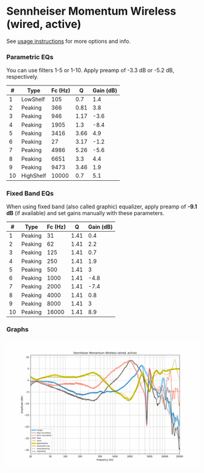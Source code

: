 # Sennheiser Momentum Wireless (wired, active)
See [usage instructions](https://github.com/jaakkopasanen/AutoEq#usage) for more options and info.

### Parametric EQs
You can use filters 1-5 or 1-10. Apply preamp of -3.3 dB or -5.2 dB, respectively.

|   # | Type      |   Fc (Hz) |    Q |   Gain (dB) |
|-----|-----------|-----------|------|-------------|
|   1 | LowShelf  |       105 | 0.7  |         1.4 |
|   2 | Peaking   |       366 | 0.81 |         3.8 |
|   3 | Peaking   |       946 | 1.17 |        -3.6 |
|   4 | Peaking   |      1905 | 1.3  |        -8.4 |
|   5 | Peaking   |      3416 | 3.66 |         4.9 |
|   6 | Peaking   |        27 | 3.17 |        -1.2 |
|   7 | Peaking   |      4986 | 5.26 |        -5.6 |
|   8 | Peaking   |      6651 | 3.3  |         4.4 |
|   9 | Peaking   |      9473 | 3.46 |         1.9 |
|  10 | HighShelf |     10000 | 0.7  |         5.1 |

### Fixed Band EQs
When using fixed band (also called graphic) equalizer, apply preamp of **-9.1 dB** (if available) and set gains manually with these parameters.

|   # | Type    |   Fc (Hz) |    Q |   Gain (dB) |
|-----|---------|-----------|------|-------------|
|   1 | Peaking |        31 | 1.41 |         0.4 |
|   2 | Peaking |        62 | 1.41 |         2.2 |
|   3 | Peaking |       125 | 1.41 |         0.7 |
|   4 | Peaking |       250 | 1.41 |         1.9 |
|   5 | Peaking |       500 | 1.41 |         3   |
|   6 | Peaking |      1000 | 1.41 |        -4.8 |
|   7 | Peaking |      2000 | 1.41 |        -7.4 |
|   8 | Peaking |      4000 | 1.41 |         0.8 |
|   9 | Peaking |      8000 | 1.41 |         3   |
|  10 | Peaking |     16000 | 1.41 |         8.9 |

### Graphs
![](./Sennheiser%20Momentum%20Wireless%20(wired,%20active).png)
